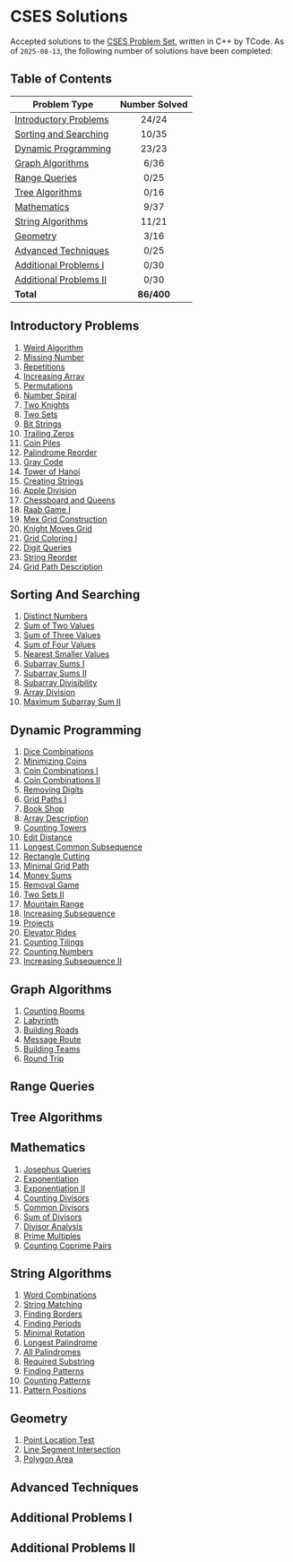 # CSES Solutions

Accepted solutions to the [CSES Problem Set](https://cses.fi/problemset/), written in C++ by TCode. As of `2025-08-13`, the following number of solutions have been completed:

## Table of Contents

| Problem Type                                      | Number Solved |
|---------------------------------------------------|:-------------:|
| [Introductory Problems](#Introductory-Problems)   |     24/24     |
| [Sorting and Searching](#Sorting-and-Searching)   |     10/35     |
| [Dynamic Programming](#Dynamic-Programming)       |     23/23     |
| [Graph Algorithms](#Graph-Algorithms)             |     6/36      |
| [Range Queries](#Range-Queries)                   |     0/25      |
| [Tree Algorithms](#Tree-Algorithms)               |     0/16      |
| [Mathematics](#Mathematics)                       |     9/37      |
| [String Algorithms](#String-Algorithms)           |     11/21     |
| [Geometry](#Geometry)                             |     3/16      |
| [Advanced Techniques](#Advanced-Techniques)       |     0/25      |
| [Additional Problems I](#Additional-Problems-I)   |     0/30      |
| [Additional Problems II](#Additional-Problems-II) |     0/30      |
| **Total**                                         |   **86/400**  |

## Introductory Problems
1. [Weird Algorithm](/Introductory%20Problems/Weird%20Algorithm.cpp)
1. [Missing Number](/Introductory%20Problems/Missing%20Number.cpp)
1. [Repetitions](/Introductory%20Problems/Repetitions.cpp)
1. [Increasing Array](/Introductory%20Problems/Increasing%20Array.cpp)
1. [Permutations](/Introductory%20Problems/Permutations.cpp)
1. [Number Spiral](/Introductory%20Problems/Number%20Spiral.cpp)
1. [Two Knights](/Introductory%20Problems/Two%20Knights.cpp)
1. [Two Sets](/Introductory%20Problems/Two%20Sets.cpp)
1. [Bit Strings](/Introductory%20Problems/Bit%20Strings.cpp)
1. [Trailing Zeros](/Introductory%20Problems/Trailing%20Zeros.cpp)
1. [Coin Piles](/Introductory%20Problems/Coin%20Piles.cpp)
1. [Palindrome Reorder](/Introductory%20Problems/Palindrome%20Reorder.cpp)
1. [Gray Code](/Introductory%20Problems/Gray%20Code.cpp)
1. [Tower of Hanoi](/Introductory%20Problems/Tower%20of%20Hanoi.cpp)
1. [Creating Strings](/Introductory%20Problems/Creating%20Strings.cpp)
1. [Apple Division](/Introductory%20Problems/Apple%20Division.cpp)
1. [Chessboard and Queens](/Introductory%20Problems/Chessboard%20and%20Queens.cpp)
1. [Raab Game I](/Introductory%20Problems/Raab%20Game%20I.cpp)
1. [Mex Grid Construction](/Introductory%20Problems/Mex%20Grid%20Construction.cpp)
1. [Knight Moves Grid](/Introductory%20Problems/Knight%20Moves%20Grid.cpp)
1. [Grid Coloring I](/Introductory%20Problems/Grid%20Coloring%20I.cpp)
1. [Digit Queries](/Introductory%20Problems/Digit%20Queries.cpp)
1. [String Reorder](/Introductory%20Problems/String%20Reorder.cpp)
1. [Grid Path Description](/Introductory%20Problems/Grid%20Path%20Description.cpp)

## Sorting And Searching
1. [Distinct Numbers](/Sorting%20and%20Searching/Distinct%20Numbers.cpp)
1. [Sum of Two Values](/Sorting%20and%20Searching/Sum%20of%20Two%20Values.cpp)
1. [Sum of Three Values](/Sorting%20and%20Searching/Sum%20of%20Three%20Values.cpp)
1. [Sum of Four Values](/Sorting%20and%20Searching/Sum%20of%20Four%20Values.cpp)
1. [Nearest Smaller Values](/Sorting%20and%20Searching/Nearest%20Smaller%20Values.cpp)
1. [Subarray Sums I](/Sorting%20and%20Searching/Subarray%20Sums%20I.cpp)
1. [Subarray Sums II](/Sorting%20and%20Searching/Subarray%20Sums%20II.cpp)
1. [Subarray Divisibility](/Sorting%20and%20Searching/Subarray%20Divisibility.cpp)
1. [Array Division](/Sorting%20and%20Searching/Array%20Division.cpp)
1. [Maximum Subarray Sum II](/Sorting%20and%20Searching/Maximum%20Subarray%20Sum%20II.cpp)

## Dynamic Programming
1. [Dice Combinations](/Dynamic%20Programming/Dice%20Combinations.cpp)
1. [Minimizing Coins](/Dynamic%20Programming/Minimizing%20Coins.cpp)
1. [Coin Combinations I](/Dynamic%20Programming/Coin%20Combinations%20I.cpp)
1. [Coin Combinations II](/Dynamic%20Programming/Coin%20Combinations%20II.cpp)
1. [Removing Digits](/Dynamic%20Programming/Removing%20Digits.cpp)
1. [Grid Paths I](/Dynamic%20Programming/Grid%20Paths%20I.cpp)
1. [Book Shop](/Dynamic%20Programming/Book%20Shop.cpp)
1. [Array Description](/Dynamic%20Programming/Array%20Description.cpp)
1. [Counting Towers](/Dynamic%20Programming/Counting%20Towers.cpp)
1. [Edit Distance](/Dynamic%20Programming/Edit%20Distance.cpp)
1. [Longest Common Subsequence](/Dynamic%20Programming/Longest%20Common%20Subsequence.cpp)
1. [Rectangle Cutting](/Dynamic%20Programming/Rectangle%20Cutting.cpp)
1. [Minimal Grid Path](/Dynamic%20Programming/Minimal%20Grid%20Path.cpp)
1. [Money Sums](/Dynamic%20Programming/Money%20Sums.cpp)
1. [Removal Game](/Dynamic%20Programming/Removal%20Game.cpp)
1. [Two Sets II](/Dynamic%20Programming/Two%20Sets%20II.cpp)
1. [Mountain Range](/Dynamic%20Programming/Mountain%20Range.cpp)
1. [Increasing Subsequence](/Dynamic%20Programming/Increasing%20Subsequence.cpp)
1. [Projects](/Dynamic%20Programming/Projects.cpp)
1. [Elevator Rides](/Dynamic%20Programming/Elevator%20Rides.cpp)
1. [Counting Tilings](/Dynamic%20Programming/Counting%20Tilings.cpp)
1. [Counting Numbers](/Dynamic%20Programming/Counting%20Numbers.cpp)
1. [Increasing Subsequence II](/Dynamic%20Programming/Increasing%20Subsequence%20II.cpp)

## Graph Algorithms
1. [Counting Rooms](/Graph%20Algorithms/Counting%20Rooms.cpp)
1. [Labyrinth](/Graph%20Algorithms/Labyrinth.cpp)
1. [Building Roads](/Graph%20Algorithms/Building%20Roads.cpp)
1. [Message Route](/Graph%20Algorithms/Message%20Route.cpp)
1. [Building Teams](/Graph%20Algorithms/Building%20Teams.cpp)
1. [Round Trip](/Graph%20Algorithms/Round%20Trip.cpp)

## Range Queries

## Tree Algorithms

## Mathematics
1. [Josephus Queries](/Mathematics/Josephus%20Queries.cpp)
1. [Exponentiation](/Mathematics/Exponentiation.cpp)
1. [Exponentiation II](/Mathematics/Exponentiation.cpp)
1. [Counting Divisors](/Mathematics/Counting%20Divisors.cpp)
1. [Common Divisors](/Mathematics/Common%20Divisors.cpp)
1. [Sum of Divisors](/Mathematics/Sum%20of%20Divisors.cpp)
1. [Divisor Analysis](/Mathematics/Divisor%20Analysis.cpp)
1. [Prime Multiples](/Mathematics/Prime%20Multiples.cpp)
1. [Counting Coprime Pairs](/Mathematics/Counting%20Coprime%20Pairs.cpp)

## String Algorithms
1. [Word Combinations](/String%20Algorithms/Word%20Combinations.cpp)
1. [String Matching](/String%20Algorithms/String%20Matching.cpp)
1. [Finding Borders](/String%20Algorithms/Finding%20Borders.cpp)
1. [Finding Periods](/String%20Algorithms/Finding%20Periods.cpp)
1. [Minimal Rotation](/String%20Algorithms/Minimal%20Rotation.cpp)
1. [Longest Palindrome](/String%20Algorithms/Longest%20Palindrome.cpp)
1. [All Palindromes](/String%20Algorithms/All%20Palindromes.cpp)
1. [Required Substring](/String%20Algorithms/Required%20Substring.cpp)
1. [Finding Patterns](/String%20Algorithms/Finding%20Patterns.cpp)
1. [Counting Patterns](/String%20Algorithms/Counting%20Patterns.cpp)
1. [Pattern Positions](/String%20Algorithms/Pattern%20Positions.cpp)

## Geometry
1. [Point Location Test](/Geometry/Point%20Location%20Test.cpp)
1. [Line Segment Intersection](/Geometry/Line%20Segment%20Intersection.cpp)
1. [Polygon Area](/Geometry/Polygon%20Area.cpp)

## Advanced Techniques

## Additional Problems I

## Additional Problems II